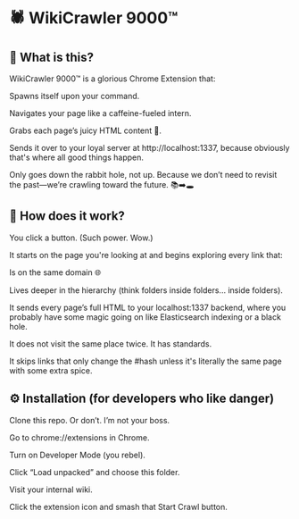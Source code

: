 # 🕷️ WikiCrawler 9000™️


## 🤔 What is this?
WikiCrawler 9000™️ is a glorious Chrome Extension that:

Spawns itself upon your command.

Navigates your page like a caffeine-fueled intern.

Grabs each page’s juicy HTML content 🍖.

Sends it over to your loyal server at http://localhost:1337, because obviously that's where all good things happen.

Only goes down the rabbit hole, not up. Because we don’t need to revisit the past—we’re crawling toward the future. 📚➡️🕳️

## 🧠 How does it work?
You click a button. (Such power. Wow.)

It starts on the page you're looking at and begins exploring every link that:

Is on the same domain 🌐

Lives deeper in the hierarchy (think folders inside folders... inside folders).

It sends every page’s full HTML to your localhost:1337 backend, where you probably have some magic going on like Elasticsearch indexing or a black hole.

It does not visit the same place twice. It has standards.

It skips links that only change the #hash unless it's literally the same page with some extra spice.

## ⚙️ Installation (for developers who like danger)
Clone this repo. Or don’t. I’m not your boss.

Go to chrome://extensions in Chrome.

Turn on Developer Mode (you rebel).

Click “Load unpacked” and choose this folder.

Visit your internal wiki.

Click the extension icon and smash that Start Crawl button.